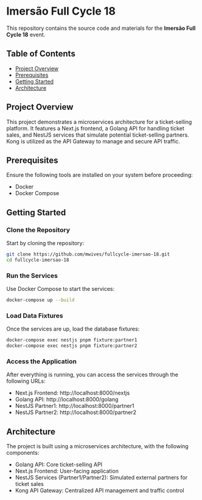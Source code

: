 # Imersão Full Cycle 18

This repository contains the source code and materials for the **Imersão Full Cycle 18** event.

## Table of Contents

- [Project Overview](#project-overview)
- [Prerequisites](#prerequisites)
- [Getting Started](#getting-started)
- [Architecture](#architecture)

## Project Overview

This project demonstrates a microservices architecture for a ticket-selling platform. It features a Next.js frontend, a Golang API for handling ticket sales, and NestJS services that simulate potential ticket-selling partners. Kong is utilized as the API Gateway to manage and secure API traffic.

## Prerequisites

Ensure the following tools are installed on your system before proceeding:

- Docker
- Docker Compose

## Getting Started

### Clone the Repository

Start by cloning the repository:

```bash
git clone https://github.com/mwives/fullcycle-imersao-18.git
cd fullcycle-imersao-18
```

### Run the Services

Use Docker Compose to start the services:

```bash
docker-compose up --build
```

### Load Data Fixtures

Once the services are up, load the database fixtures:

```bash
docker-compose exec nestjs pnpm fixture:partner1
docker-compose exec nestjs pnpm fixture:partner2
```

### Access the Application

After everything is running, you can access the services through the following URLs:

- Next.js Frontend: http://localhost:8000/nextjs
- Golang API: http://localhost:8000/golang
- NestJS Partner1: http://localhost:8000/partner1
- NestJS Partner2: http://localhost:8000/partner2

## Architecture

The project is built using a microservices architecture, with the following components:

- Golang API: Core ticket-selling API
- Next.js Frontend: User-facing application
- NestJS Services (Partner1/Partner2): Simulated external partners for ticket sales
- Kong API Gateway: Centralized API management and traffic control

